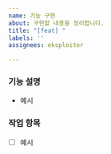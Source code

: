 ```yaml
---
name: 기능 구현
about: 구현할 내용을 정리합니다.
title: "[feat] "
labels: ''
assignees: eksploiter

---
```


### 기능 설명
- 예시

### 작업 항목
- [ ] 예시
